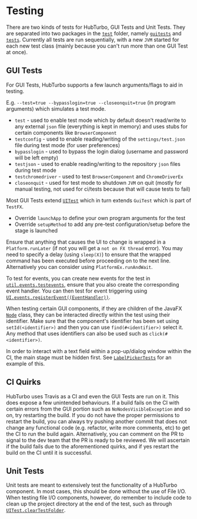 # Testing

There are two kinds of tests for HubTurbo, GUI Tests and Unit Tests. They are separated into two packages in the [`test`](../src/test/java) folder, namely [`guitests`](../src/test/java/guitests) and [`tests`](../src/test/java/tests). Currently all tests are run sequentially, with a new `JVM` started for each new test class (mainly because you can't run more than one GUI Test at once).  

## GUI Tests

For GUI Tests, HubTurbo supports a few launch arguments/flags to aid in testing. 

E.g. `--test=true --bypasslogin=true --closeonquit=true` (in program arguments) which simulates a test mode. 
- `test` - used to enable test mode which by default doesn't read/write to any external `json` file (everything is kept in memory) and uses stubs for certain components like `BrowserComponent`
- `testconfig` - used to enable reading/writing of the `settings/test.json` file during test mode (for user preferences)
- `bypasslogin` - used to bypass the login dialog (username and password will be left empty)
- `testjson` - used to enable reading/writing to the repository `json` files during test mode
- `testchromedriver` - used to test `BrowserComponent` and `ChromeDriverEx`
- `closeonquit` - used for test mode to shutdown `JVM` on quit (mostly for manual testing, not used for ci/tests because that will cause tests to fail)

Most GUI Tests extend [`UITest`](../src/test/java/guitests/UITest.java) which in turn extends `GuiTest` which is part of `TestFX`. 
- Override `launchApp` to define your own program arguments for the test
- Override `setupMethod` to add any pre-test configuration/setup before the stage is launched

Ensure that anything that causes the UI to change is wrapped in a `Platform.runLater` (if not you will get a `not on FX thread` error). You may need to specify a delay (using `sleep(X)`) to ensure that the wrapped command has been executed before proceeding on to the next line. Alternatively you can consider using `PlatformEx.runAndWait`. 

To test for events, you can create new events for the test in [`util.events.testevents`](../src/main/java/util/events/testevents), ensure that you also create the corresponding event handler. You can then test for event triggering using [`UI.events.registerEvent((EventHandler))`](../src/main/java/ui/UI.java). 

When testing certain GUI components, if they are children of the JavaFX [`Node`](https://docs.oracle.com/javase/8/javafx/api/javafx/scene/Node.html) class, they can be interacted directly within the test using their identifier. Make sure that the component's identifier has been set using `setId(<identifier>)` and then you can use `find(#<identifier>)` select it. Any method that uses identifiers can also be used such as `click(#<identifier>)`. 

In order to interact with a text field within a pop-up/dialog window within the CI, the main stage must be hidden first. See [`LabelPickerTests`](../src/test/java/guitests/LabelPickerTests.java) for an example of this. 

## CI Quirks

HubTurbo uses Travis as a CI and even the GUI Tests are run on it. This does expose a few unintended behaviours. If a build fails on the CI with certain errors from the GUI portion such as `NoNodesVisibleException` and so on, try restarting the build. If you do not have the proper permissions to restart the build, you can always try pushing another commit that does not change any functional code (e.g. refactor, write more comments, etc) to get the CI to run the build again. Alternatively, you can comment on the PR to signal to the dev team that the PR is ready to be reviewed. We will ascertain if the build fails due to the aforementioned quirks, and if yes restart the build on the CI until it is successful.

## Unit Tests

Unit tests are meant to extensively test the functionality of a HubTurbo component. In most cases, this should be done without the use of File I/O. When testing file I/O components, however, do remember to include code to clean up the project directory at the end of the test, such as through [`UITest.clearTestFolder`](../src/test/java/guitests/UITest.java).